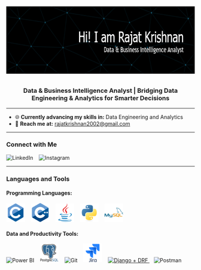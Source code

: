 <h1 align="center">
  <p align="center">
    <img src="linkedin-banner.png" alt="Hi, I am Rajat Krishnan - Data & Business Intelligence Analyst" height="180">
  </p>
</h1>

<h3 align="center">Data & Business Intelligence Analyst | Bridging Data Engineering & Analytics for Smarter Decisions</h3>

---

- 🌐 **Currently advancing my skills in:** Data Engineering and Analytics  
- 📧 **Reach me at:** rajatkrishnan2002@gmail.com  

---

<h3 align="left">Connect with Me</h3>  
<p align="left">  
  <a href="https://linkedin.com/in/rajatkrishnan" target="_blank" style="text-decoration: none;">  
    <img src="https://raw.githubusercontent.com/rahuldkjain/github-profile-readme-generator/master/src/images/icons/Social/linked-in-alt.svg" alt="LinkedIn" height="40" width="40" />  
  </a>  
  &nbsp;&nbsp;
  <a href="https://www.instagram.com/rajatkr_07/" target="_blank" style="text-decoration: none;">  
    <img src="https://raw.githubusercontent.com/rahuldkjain/github-profile-readme-generator/master/src/images/icons/Social/instagram.svg" alt="Instagram" height="40" width="40" />  
  </a>  
</p>  

---

<h3 align="left">Languages and Tools</h3>  

<h4>Programming Languages:</h4>  
<p align="left">  
  <a href="https://www.w3schools.com/c/" target="_blank" rel="noreferrer" style="text-decoration: none;">  
    <img src="https://raw.githubusercontent.com/devicons/devicon/master/icons/c/c-original.svg" alt="C" width="50" height="50"/>  
  </a>  
  &nbsp;&nbsp;
  <a href="https://www.w3schools.com/cpp/" target="_blank" rel="noreferrer" style="text-decoration: none;">  
    <img src="https://raw.githubusercontent.com/devicons/devicon/master/icons/cplusplus/cplusplus-original.svg" alt="C++" width="50" height="50"/>  
  </a>  
  &nbsp;&nbsp;
  <a href="https://www.oracle.com/java/" target="_blank" rel="noreferrer" style="text-decoration: none;">  
    <img src="https://raw.githubusercontent.com/devicons/devicon/master/icons/java/java-original.svg" alt="Java" width="50" height="50"/>  
  </a>  
  &nbsp;&nbsp;
  <a href="https://www.python.org/" target="_blank" rel="noreferrer" style="text-decoration: none;">  
    <img src="https://raw.githubusercontent.com/devicons/devicon/master/icons/python/python-original.svg" alt="Python" width="50" height="50"/>  
  </a>  
  &nbsp;&nbsp;
  <a href="https://www.mysql.com/" target="_blank" rel="noreferrer" style="text-decoration: none;">  
    <img src="https://raw.githubusercontent.com/devicons/devicon/master/icons/mysql/mysql-original-wordmark.svg" alt="SQL" width="50" height="50"/>  
  </a>  
</p>  

<h4>Data and Productivity Tools:</h4>  
<p align="left">  
  <!-- Power BI -->
  <a href="https://powerbi.microsoft.com/" target="_blank" rel="noreferrer" style="text-decoration: none;">  
    <img src="https://raw.githubusercontent.com/microsoft/PowerBI-Icons/main/SVG/Power-BI.svg" alt="Power BI" width="50" height="50"/>  
  </a>  
  &nbsp;&nbsp;

  <!-- PostgreSQL -->
  <a href="https://www.postgresql.org/" target="_blank" rel="noreferrer" style="text-decoration: none;">  
    <img src="https://raw.githubusercontent.com/devicons/devicon/master/icons/postgresql/postgresql-original-wordmark.svg" alt="PostgreSQL" width="50" height="50"/>  
  </a>  
  &nbsp;&nbsp;

  <!-- Git -->
  <a href="https://git-scm.com/" target="_blank" rel="noreferrer" style="text-decoration: none;">  
    <img src="https://www.vectorlogo.zone/logos/git-scm/git-scm-icon.svg" alt="Git" width="50" height="50"/>  
  </a>  
  &nbsp;&nbsp;

  <!-- Jira -->
  <a href="https://www.atlassian.com/software/jira" target="_blank" rel="noreferrer" style="text-decoration: none;">  
    <img src="https://raw.githubusercontent.com/devicons/devicon/master/icons/jira/jira-original-wordmark.svg" alt="Jira" width="50" height="50"/>  
  </a>  
  &nbsp;&nbsp;

  <!-- Django + DRF -->
  <a href="https://www.djangoproject.com/" target="_blank" rel="noreferrer" title="Django + Django REST Framework">  
    <img src="https://cdn.worldvectorlogo.com/logos/django.svg" alt="Django + DRF" width="50" height="50"/>  
  </a>  
  &nbsp;&nbsp;

  <!-- Postman -->
  <a href="https://www.postman.com/" target="_blank" rel="noreferrer" style="text-decoration: none;">  
    <img src="https://www.vectorlogo.zone/logos/getpostman/getpostman-icon.svg" alt="Postman" width="50" height="50"/>  
  </a>  
</p>
